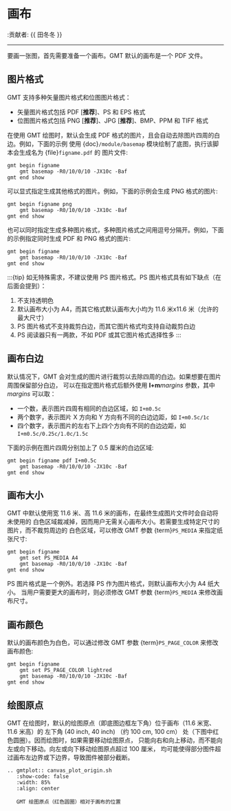 # 画布

:贡献者: {{ 田冬冬 }}

---

要画一张图，首先需要准备一个画布。GMT 默认的画布是一个 PDF 文件。

## 图片格式

GMT 支持多种矢量图片格式和位图图片格式：

- 矢量图片格式包括 PDF \[**推荐**\]、PS 和 EPS 格式
- 位图图片格式包括 PNG \[**推荐**\]、JPG \[**推荐**\]、BMP、PPM 和 TIFF 格式

在使用 GMT 绘图时，默认会生成 PDF 格式的图片，且会自动去除图片四周的白边。例如，下面的示例
使用 {doc}`/module/basemap` 模块绘制了底图，执行该脚本会生成名为 {file}`figname.pdf` 的
图片文件:

```
gmt begin figname
    gmt basemap -R0/10/0/10 -JX10c -Baf
gmt end show
```

可以显式指定生成其他格式的图片。例如，下面的示例会生成 PNG 格式的图片:

```
gmt begin figname png
    gmt basemap -R0/10/0/10 -JX10c -Baf
gmt end show
```

也可以同时指定生成多种图片格式，多种图片格式之间用逗号分隔开。例如，下面的示例指定同时生成
PDF 和 PNG 格式的图片:

```
gmt begin figname
    gmt basemap -R0/10/0/10 -JX10c -Baf
gmt end show
```

:::{tip}
如无特殊需求，不建议使用 PS 图片格式。PS 图片格式具有如下缺点（在后面会提到）：

1. 不支持透明色
2. 默认画布大小为 A4，而其它格式默认画布大小均为 11.6 米x11.6 米（允许的最大尺寸）
3. PS 图片格式不支持裁剪白边，而其它图片格式均支持自动裁剪白边
4. PS 阅读器只有一两款，不如 PDF 或其它图片格式选择性多
:::

## 画布白边

默认情况下，GMT 会对生成的图片进行裁剪以去除四周的白边。如果想要在图片周围保留部分白边，
可以在指定图片格式后额外使用 **I+m***margins* 参数，其中 *margins* 可以取：

- 一个数，表示图片四周有相同的白边区域，如 `I+m0.5c`
- 两个数字，表示图片 X 方向和 Y 方向有不同的白边边距，如 `I+m0.5c/1c`
- 四个数字，表示图片的左右下上四个方向有不同的白边边距，如 `I+m0.5c/0.25c/1.0c/1.5c`

下面的示例在图片四周分别加上了 0.5 厘米的白边区域:

```
gmt begin figname pdf I+m0.5c
    gmt basemap -R0/10/0/10 -JX10c -Baf
gmt end show
```

## 画布大小

GMT 中默认使用宽 11.6 米、高 11.6 米的画布，在最终生成图片文件时会自动将未使用的
白色区域裁减掉，因而用户无需关心画布大小。若需要生成特定尺寸的图片，而不裁剪周边的
白色区域，可以修改 GMT 参数 {term}`PS_MEDIA` 来指定纸张尺寸:

```
gmt begin figname
    gmt set PS_MEDIA A4
    gmt basemap -R0/10/0/10 -JX10c -Baf
gmt end show
```

PS 图片格式是一个例外。若选择 PS 作为图片格式，则默认画布大小为 A4 纸大小。
当用户需要更大的画布时，则必须修改 GMT 参数 {term}`PS_MEDIA` 来修改画布尺寸。

## 画布颜色

默认的画布颜色为白色，可以通过修改 GMT 参数 {term}`PS_PAGE_COLOR` 来修改画布颜色:

```
gmt begin figname
    gmt set PS_PAGE_COLOR lightred
    gmt basemap -R0/10/0/10 -JX10c -Baf
gmt end show
```

## 绘图原点

GMT 在绘图时，默认的绘图原点（即底图边框左下角）位于画布（11.6 米宽、11.6 米高）的
左下角 (40 inch, 40 inch) （约 100 cm, 100 cm） 处（下图中红色圆圈）。因而绘图时，如果需要移动绘图原点，
只能向右和向上移动，而不能向左或向下移动。向左或向下移动绘图原点超过 100 厘米，
均可能使得部分图件超过画布左边界或下边界，导致图件被部分截断。

```{eval-rst}
.. gmtplot:: canvas_plot_origin.sh
   :show-code: false
   :width: 85%
   :align: center

   GMT 绘图原点（红色圆圈）相对于画布的位置
```
